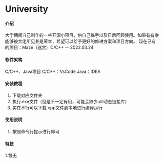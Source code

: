# University

#### 介绍
大学期间自己制作的一些开源小项目，供自己练手以及日后回顾使用。如果有有幸能够被大佬所见甚是荣幸，希望可以给予更好的修进方案和项目方向。
现在已有的项目：Maze（迷宫）C/C++ -- 2022.03.24

#### 软件架构
C/C++、Java项目
C/C++：VsCode
Java：IDEA


#### 安装教程

1.  下载对应文件夹
2.  执行.exe文件（但是不一定有用，可能会缺少.dll动态链接库）
3.  实在不行可以下载.cpp文件到本地进行编译运行

#### 使用说明

1.  按照命令行提示进行即可

#### 特技

1.暂无
